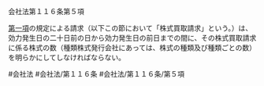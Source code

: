 会社法第１１６条第５項

[第一項](会社法＿＿＿＿第１１６条第１項)の規定による請求（以下この節において「株式買取請求」という。）は、効力発生日の二十日前の日から効力発生日の前日までの間に、その株式買取請求に係る株式の数（種類株式発行会社にあっては、株式の種類及び種類ごとの数）を明らかにしてしなければならない。

#会社法
#会社法/第１１６条
#会社法/第１１６条/第５項

